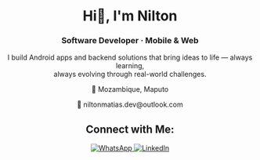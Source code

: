 <h1 align="center">Hi👋, I'm Nilton</h1>

<h3 align="center">Software Developer · Mobile & Web</h3>

<p align="center">
  I build Android apps and backend solutions that bring ideas to life — always learning,<br>
  always evolving through real-world challenges.
</p>

<p align="center">📍 Mozambique, Maputo</p>
<p align="center">📧 <a></a>niltonmatias.dev@outlook.com</a></p>



<h2 align="center">Connect with Me:</h2>

<p align="center">
  <a href="https://wa.me/258877740104" target="_blank">
    <img src="https://img.shields.io/badge/-Whatsapp-25D366?style=for-the-badge&logo=whatsapp&logoColor=white" alt="WhatsApp" />
  </a>
  <a href="https://www.linkedin.com/in/nilton-matias-nhanteme-8580aa366" target="_blank">
    <img src="https://img.shields.io/badge/-LinkedIn-0A66C2?style=for-the-badge&logo=linkedin&logoColor=white" alt="LinkedIn" />
  </a>
</p>
